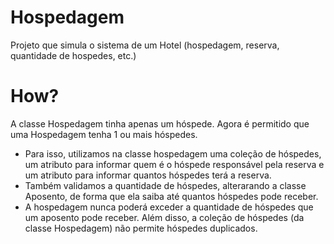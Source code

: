 # Hospedagem
Projeto que simula o sistema de um Hotel (hospedagem, reserva, quantidade de hospedes, etc.)

# How?

A classe Hospedagem tinha apenas um hóspede. Agora é permitido que uma Hospedagem tenha 1 ou mais hóspedes. 
- Para isso, utilizamos na classe hospedagem uma coleção de hóspedes, um atributo para informar quem é o hóspede responsável pela reserva e um atributo para informar quantos hóspedes terá a reserva. 
- Também validamos a quantidade de hóspedes, alterarando a classe Aposento, de forma que ela saiba até quantos hóspedes pode receber. 
- A hospedagem nunca poderá exceder a quantidade de hóspedes que um aposento pode receber. Além disso, a coleção de hóspedes (da classe Hospedagem) não permite hóspedes duplicados.


